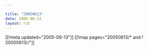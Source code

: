 ```yaml
---

title: "20050613"
date: 2005-06-13
layout: rut
---
```


[[!meta updated="2005-06-13"]]
[[!map pages="20050613/* and ! 20050613/*/*"]]
